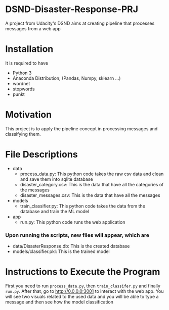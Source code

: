 # DSND-Disaster-Response-PRJ
A project from Udacity's DSND aims at creating pipeline that processes messages from a web app
# Installation
It is required to have
* Python 3
* Anaconda Distribution; (Pandas, Numpy, sklearn ...)
* wordnet
* stopwords
* punkt

# Motivation
This project is to apply the pipeline concept in processing messages and classifying them.

# File Descriptions
* data
  * process_data.py: This python code takes the raw csv data and clean and save them into sqlite database
  * disaster_category.csv: This is the data that have all the categories of the messages
  * disaster_messages.csv: This is the data that have all the messages
* models
  * train_classifier.py: This python code takes the data from the database and train the ML model
* app
  - run.py: This python code runs the web application

### Upon running the scripts, new files will appear, which are
  * data/DisasterResponse.db: This is the created database
  * models/classifier.pkl: This is the trained model

# Instructions to Execute the Program
First you need to run `process_data.py`, then `train_classifer.py` and finally `run.py`.
After that, go to http://0.0.0.0:3001 to interact with the web app.
You will see two visuals related to the used data and you will be able to type a message and then see how the model classification 
